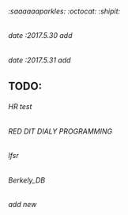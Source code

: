 ######  :saaaaaaparkles: :octocat: :shipit:
###### date :2017.5.30 add 
###### date :2017.5.31 add 
## TODO:
######	HR test
######	RED DIT DIALY PROGRAMMING
######  lfsr
######  Berkely_DB
######  add new
